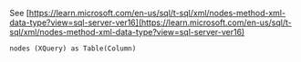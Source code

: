 See [https://learn.microsoft.com/en-us/sql/t-sql/xml/nodes-method-xml-data-type?view=sql-server-ver16](https://learn.microsoft.com/en-us/sql/t-sql/xml/nodes-method-xml-data-type?view=sql-server-ver16)
```
nodes (XQuery) as Table(Column)
```
